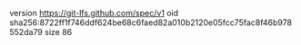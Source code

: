 version https://git-lfs.github.com/spec/v1
oid sha256:8722ff1f746ddf624be68c6faed82a010b2120e05fcc75fac8f46b978552da79
size 86
